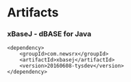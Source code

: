 Artifacts
=========
### xBaseJ - dBASE for Java
	<dependency>
		<groupId>com.newsrx</groupId>
		<artifactId>xbasej</artifactId>
		<version>20160608-tysdev</version>
	</dependency>
